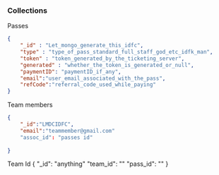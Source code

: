 ### Collections
Passes
```json
{
    "_id" : "Let_mongo_generate_this_idfc",
    "type" : "type_of_pass_standard_full_staff_god_etc_idfk_man",
    "token" : "token_generated_by_the_ticketing_server",
    "generated" : "whether_the_token_is_generated_or_null",
    "paymentID": "paymentID_if_any",
    "email":"user_email_associated_with_the_pass",
    "refCode":"referral_code_used_while_paying"
}
```
Team members
```json
{
    "_id":"LMDCIDFC",
    "email":"teammember@gmail.com"
    "assoc_id": "passes id"
    
}
```
Team Id
{
    "_id": "anything"
    "team_id": ""
    "pass_id": ""
}